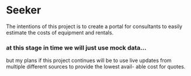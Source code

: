 # Seeker

The intentions of this project is to create a portal for consultants to easily estimate the costs of equipment and rentals.

### at this stage in time we will just use mock data...
but my plans if this project continues will be to use live updates from multiple different sources to provide the lowest avail-
able cost for quotes.
